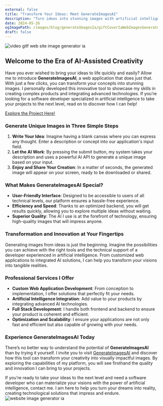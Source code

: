 ```yaml
---
external: false
title: "Transform Your Ideas: Meet GenerateImagesAI"
description: "Turn ideas into stunning images with artificial intelligence."
date: 2024-05-26
ogImagePath: /images/blog/generateImagesIa/giftCoverIaWebImagesGenerator.gif
draft: false
---
```


![ video gitf web site image generator ia ](/images/blog/generateImagesIa/giftCoverIaWebImagesGenerator.gif)

## Welcome to the Era of AI-Assisted Creativity

Have you ever wished to bring your ideas to life quickly and easily? Allow me to introduce **GenerateImagesAI**, a web application that does just that. With just a few clicks, you can transform your concepts into stunning images. I personally developed this innovative tool to showcase my skills in creating complex products and integrating advanced technologies. If you’re looking for a software developer specialized in artificial intelligence to take your projects to the next level, read on to discover how I can help!

[Explore the Project Here!](https://generateimagesia.onrender.com/)

### Generate Unique Images in Three Simple Steps

1. **Write Your Idea**: Imagine having a blank canvas where you can express any thought. Enter a description or concept into our application's input field.
2. **Let the AI Work**: By pressing the submit button, my system takes your description and uses a powerful AI API to generate a unique image based on your input.
3. **Enjoy and Share Your Creation**: In a matter of seconds, the generated image will appear on your screen, ready to be downloaded or shared.

### What Makes GenerateImagesAI Special?

- **User-Friendly Interface**: Designed to be accessible to users of all technical levels, our platform ensures a hassle-free experience.
- **Efficiency and Speed**: Thanks to an optimized backend, you will get results quickly, allowing you to explore multiple ideas without waiting.
- **Superior Quality**: The AI I use is at the forefront of technology, ensuring high-quality images that will impress anyone.

### Transformation and Innovation at Your Fingertips

Generating images from ideas is just the beginning. Imagine the possibilities you can achieve with the right tools and the technical support of a developer experienced in artificial intelligence. From customized web applications to integrated AI solutions, I can help you transform your visions into tangible realities.

### Professional Services I Offer

- **Custom Web Application Development**: From conception to implementation, I offer solutions that perfectly fit your needs.
- **Artificial Intelligence Integration**: Add value to your products by integrating advanced AI technologies.
- **Full Stack Development**: I handle both frontend and backend to ensure your product is coherent and efficient.
- **Optimization and Scalability**: I ensure your applications are not only fast and efficient but also capable of growing with your needs.

### Experience GenerateImagesAI Today

There’s no better way to understand the potential of **GenerateImagesAI** than by trying it yourself. I invite you to visit [GenerateImagesAI](https://generateimagesia.onrender.com/) and discover how this tool can transform your creativity into visually impactful images. By exploring the capabilities of my platform, you will see firsthand the quality and innovation I can bring to your projects.

If you’re ready to take your ideas to the next level and need a software developer who can materialize your visions with the power of artificial intelligence, contact me. I am here to help you turn your dreams into reality, creating technological solutions that impress and endure.
![ website image generator ia ](/images/blog/generateImagesIa/coverImagesGenerator.jpeg)